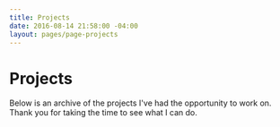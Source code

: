 ```yaml
---
title: Projects
date: 2016-08-14 21:58:00 -04:00
layout: pages/page-projects
---
```


# Projects

Below is an archive of the projects I've had the opportunity to work on. Thank you for taking the time to see what I can do.
